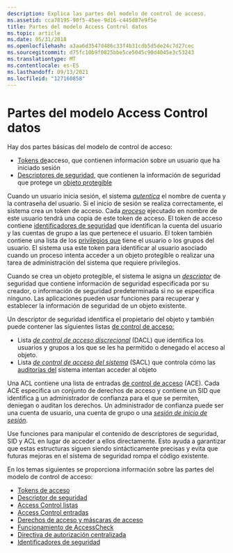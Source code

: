 ```yaml
---
description: Explica las partes del modelo de control de acceso.
ms.assetid: cca78195-90f5-45ee-9d16-c445d87e9f5e
title: Partes del modelo Access Control datos
ms.topic: article
ms.date: 05/31/2018
ms.openlocfilehash: a3aa6d3547d486c33f4b31cdb5d5de24c7d27cec
ms.sourcegitcommit: d75fc10b9f0825bbe5ce5045c90d4045e3c53243
ms.translationtype: MT
ms.contentlocale: es-ES
ms.lasthandoff: 09/13/2021
ms.locfileid: "127160858"
---
```

# <a name="parts-of-the-access-control-model"></a>Partes del modelo Access Control datos

Hay dos partes básicas del modelo de control de acceso:

-   [Tokens de](access-tokens.md)acceso, que contienen información sobre un usuario que ha iniciado sesión
-   [Descriptores de seguridad](security-descriptors.md), que contienen la información de seguridad que protege un [objeto protegible](securable-objects.md)

Cuando un usuario inicia sesión, el sistema [*autentica*](/windows/desktop/SecGloss/a-gly) el nombre de cuenta y la contraseña del usuario. Si el inicio de sesión se realiza correctamente, el sistema crea un token de acceso. Cada [*proceso*](/windows/desktop/SecGloss/p-gly) ejecutado en nombre de este usuario tendrá una copia de este token de acceso. El token de acceso contiene [identificadores de seguridad](security-identifiers.md) que identifican la cuenta del usuario y las cuentas de grupo a las que pertenece el usuario. El token también contiene una lista de los [privilegios que](privileges.md) tiene el usuario o los grupos del usuario. El sistema usa este token para identificar al usuario asociado cuando un proceso intenta acceder a un objeto protegible o realizar una tarea de administración del sistema que requiere privilegios.

Cuando se crea un objeto protegible, el sistema le asigna un [*descriptor*](/windows/desktop/SecGloss/s-gly) de seguridad que contiene información de seguridad especificada por su creador, o información de seguridad predeterminada si no se especifica ninguno. Las aplicaciones pueden usar funciones para recuperar y establecer la información de seguridad de un objeto existente.

Un descriptor de seguridad identifica el propietario del objeto y también puede contener las siguientes listas [de control de acceso:](access-control-lists.md)

-   Lista [*de control de acceso discrecional*](/windows/desktop/SecGloss/d-gly) (DACL) que identifica los usuarios y grupos a los que se les ha permitido o denegado el acceso al objeto.
-   Lista [*de control de acceso del sistema*](/windows/desktop/SecGloss/s-gly) (SACL) que controla cómo las [auditorías del](audit-generation.md) sistema intentan acceder al objeto

Una ACL contiene una lista de entradas [de control de acceso](access-control-entries.md) (ACE). Cada ACE especifica un [](access-rights-and-access-masks.md) conjunto de derechos de acceso y contiene un SID que identifica [a](trustees.md) un administrador de confianza para el que se permiten, deniegan o auditan los derechos. Un administrador de confianza puede ser una cuenta de usuario, una cuenta de grupo o una [*sesión de inicio de sesión*](/windows/desktop/SecGloss/l-gly).

Use funciones para manipular el contenido de descriptores de seguridad, SID y ACL en lugar de acceder a ellos directamente. Esto ayuda a garantizar que estas estructuras siguen siendo sintácticamente precisas y evita que futuras mejoras en el sistema de seguridad rompa el código existente.

En los temas siguientes se proporciona información sobre las partes del modelo de control de acceso:

-   [Tokens de acceso](access-tokens.md)
-   [Descriptor de seguridad](security-descriptors.md)
-   [Access Control listas](access-control-lists.md)
-   [Access Control entradas](access-control-entries.md)
-   [Derechos de acceso y máscaras de acceso](access-rights-and-access-masks.md)
-   [Funcionamiento de AccessCheck](how-dacls-control-access-to-an-object.md)
-   [Directiva de autorización centralizada](centralized-authorization-policy.md)
-   [Identificadores de seguridad](security-identifiers.md)

 

 
